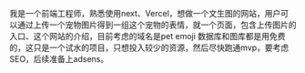 我是一个前端工程师，熟悉使用next、Vercel，想做一个文生图的网站，用户可以通过上传一个宠物图片得到一组这个宠物的表情，就一个页面，包含上传图片的入口、这个网站的介绍，目前考虑的域名是pet emoji 数据库和图库都是用免费的，这只是一个试水的项目，只想投入较少的资源，然后尽快跑通mvp，要考虑SEO，后续准备上adsens。
